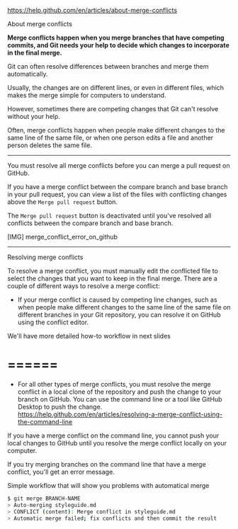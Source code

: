 https://help.github.com/en/articles/about-merge-conflicts

About merge conflicts

**Merge conflicts happen when you merge branches that have competing commits, and Git needs your help to decide which changes to incorporate in the final merge.**

Git can often resolve differences between branches and merge them automatically.

Usually, the changes are on different lines, or even in different files, which makes the merge simple for computers to understand.

However, sometimes there are competing changes that Git can't resolve without your help.


Often, merge conflicts happen when people make different changes to the same line of the same file, or when one person edits a file and another person deletes the same file.


---

You must resolve all merge conflicts before you can merge a pull request on GitHub.

If you have a merge conflict between the compare branch and base branch in your pull request, you can view a list of the files with conflicting changes above the `Merge pull request` button.

The `Merge pull request` button is deactivated until you've resolved all conflicts between the compare branch and base branch.

[IMG]
merge_conflict_error_on_github


---

Resolving merge conflicts

To resolve a merge conflict, you must manually edit the conflicted file to select the changes that you want to keep in the final merge. There are a couple of different ways to resolve a merge conflict:

- If your merge conflict is caused by competing line changes, such as when people make different changes to the same line of the same file on different branches in your Git repository, you can resolve it on GitHub using the conflict editor.

We'll have more detailed how-to workflow in next slides

<!-- https://help.github.com/en/articles/resolving-a-merge-conflict-on-github -->


======
======

- For all other types of merge conflicts, you must resolve the merge conflict in a local clone of the repository and push the change to your branch on GitHub. You can use the command line or a tool like GitHub Desktop to push the change.
https://help.github.com/en/articles/resolving-a-merge-conflict-using-the-command-line


If you have a merge conflict on the command line, you cannot push your local changes to GitHub until you resolve the merge conflict locally on your computer.

If you try merging branches on the command line that have a merge conflict, you'll get an error message.

Simple workflow that will show you problems with automatical merge

```sh
$ git merge BRANCH-NAME
> Auto-merging styleguide.md
> CONFLICT (content): Merge conflict in styleguide.md
> Automatic merge failed; fix conflicts and then commit the result
```
